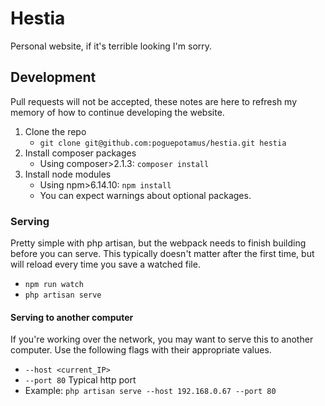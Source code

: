 # Hestia

Personal website, if it's terrible looking I'm sorry.

## Development

Pull requests will not be accepted, these notes are here to refresh my memory of how to continue developing the website.

1. Clone the repo
    * `git clone git@github.com:poguepotamus/hestia.git hestia`
2. Install composer packages
    * Using composer>2.1.3: `composer install`
3. Install node modules
    * Using npm>6.14.10: `npm install`
    * You can expect warnings about optional packages.

### Serving

Pretty simple with php artisan, but the webpack needs to finish building before you can serve. This typically doesn't matter after the first time, but will reload every time you save a watched file.

* `npm run watch`
* `php artisan serve`

#### Serving to another computer

If you're working over the network, you may want to serve this to another computer. Use the following flags with their appropriate values.

* `--host <current_IP>`
* `--port 80` Typical http port
* Example: `php artisan serve --host 192.168.0.67 --port 80`
